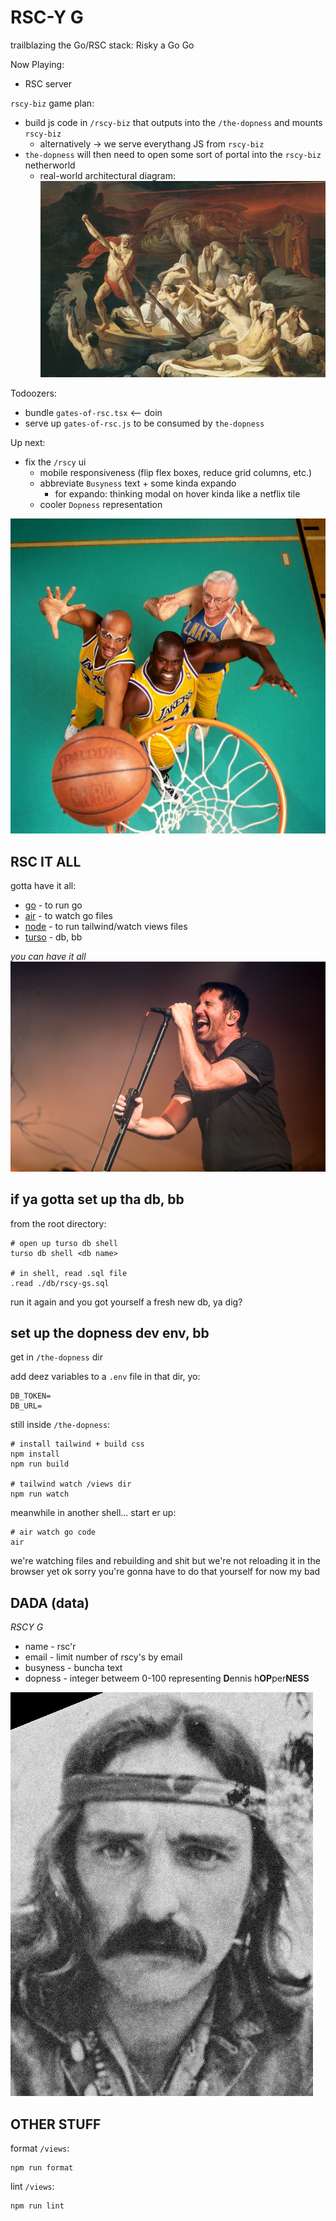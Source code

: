 # RSC-Y G

trailblazing the Go/RSC stack: Risky a Go Go

Now Playing:
- RSC server

`rscy-biz` game plan:
  - build js code in `/rscy-biz` that outputs into the `/the-dopness` and mounts `rscy-biz`
    - alternatively -> we serve everythang JS from `rscy-biz`
  - `the-dopness` will then need to open some sort of portal into the `rscy-biz` netherworld
    - real-world architectural diagram:
    ![Sisyphus or some shit I don't know](/the-dopness/static/pics/Journeys-to-the-Underworld.jpg)

Todoozers:
- bundle `gates-of-rsc.tsx` <-- doin
- serve up `gates-of-rsc.js` to be consumed by `the-dopness`

Up next:
- fix the `/rscy` ui
  - mobile responsiveness (flip flex boxes, reduce grid columns, etc.)
  - abbreviate `Busyness` text + some kinda expando
    - for expando: thinking modal on hover kinda like a netflix tile
  - cooler `Dopness` representation

![L.A. Lakers Legends Kareem Abdul-Jabbar, Shaquille O'Neal, George Mikan](/the-dopness/static/pics/lakeys.jpg)

## RSC IT ALL
gotta have it all:
- [go](https://go.dev/doc/install) - to run go
- [air](https://github.com/cosmtrek/air#installation) - to watch go files
- [node](https://nodejs.org/en/download) - to run tailwind/watch views files
- [turso](https://docs.turso.tech/cli/installation) - db, bb

_you can have it all_
![Nine Inch Nailer Trent "Rezzy" Reznor - Tiger Beat](/the-dopness/static/pics/9-incher.jpg)


## if ya gotta set up tha db, bb
from the root directory:
```
# open up turso db shell
turso db shell <db name>

# in shell, read .sql file
.read ./db/rscy-gs.sql
```

run it again and you got yourself a fresh new db, ya dig?

## set up the dopness dev env, bb
get in `/the-dopness` dir

add deez variables to a `.env` file in that dir, yo:
```
DB_TOKEN=
DB_URL=
```

still inside `/the-dopness`:
```
# install tailwind + build css
npm install
npm run build

# tailwind watch /views dir
npm run watch
```

meanwhile in another shell...
start er up:
```
# air watch go code
air
```

we're watching files and rebuilding and shit but we're not reloading it in the browser yet ok sorry you're gonna have to do that yourself for now my bad

## DADA (data)

*RSCY G*
- name - rsc'r
- email - limit number of rscy's by email
- busyness - buncha text
- dopness - integer betweem 0-100 representing **D**ennis h**OP**per**NESS**

![The Dop Man himself, domrade Dennis Hopper](/the-dopness/static/pics/dopper.jpg)

## OTHER STUFF

format `/views`:
```
npm run format
```

lint `/views`:
```
npm run lint
```
